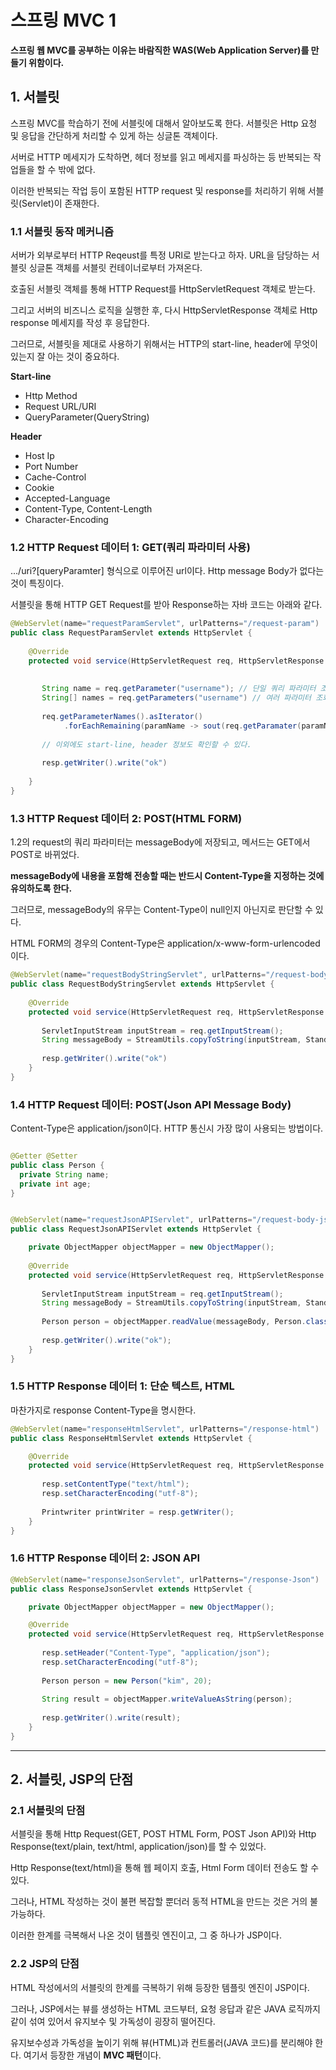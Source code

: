 # 스프링 MVC 1

**스프링 웹 MVC를 공부하는 이유는 바람직한 WAS(Web Application Server)를 만들기 위함이다.** 


## 1. 서블릿

스프링 MVC를 학습하기 전에 서블릿에 대해서 알아보도록 한다. 서블릿은 Http 요청 및 응답을 간단하게 처리할 수 있게 하는 싱글톤 객체이다.

서버로 HTTP 메세지가 도착하면, 헤더 정보를 읽고 메세지를 파싱하는 등 반복되는 작업들을 할 수 밖에 없다.

이러한 반복되는 작업 등이 포함된 HTTP request 및 response를 처리하기 위해 서블릿(Servlet)이 존재한다.


### 1.1 서블릿 동작 메커니즘

서버가 외부로부터 HTTP Reqeust를 특정 URI로 받는다고 하자. URL을 담당하는 서블릿 싱글톤 객체를 서블릿 컨테이너로부터 가져온다.

호출된 서블릿 객체를 통해 HTTP Request를 HttpServletRequest 객체로 받는다.

그리고 서버의 비즈니스 로직을 실행한 후, 다시 HttpServletResponse 객체로 Http response 메세지를 작성 후 응답한다.

그러므로, 서블릿을 제대로 사용하기 위해서는 HTTP의 start-line, header에 무엇이 있는지 잘 아는 것이 중요하다.

**Start-line**

+ Http Method
+ Request URL/URI
+ QueryParameter(QueryString)

**Header**
 
+ Host Ip
+ Port Number
+ Cache-Control
+ Cookie
+ Accepted-Language
+ Content-Type, Content-Length
+ Character-Encoding

### 1.2 HTTP Request 데이터 1: GET(쿼리 파라미터 사용)

.../uri?[queryParamter] 형식으로 이루어진 url이다. Http message Body가 없다는 것이 특징이다.

서블릿을 통해 HTTP GET Request를 받아 Response하는 자바 코드는 아래와 같다.

```java
@WebServlet(name="requestParamServlet", urlPatterns="/request-param")
public class RequestParamServlet extends HttpServlet {
  
    @Override
    protected void service(HttpServletRequest req, HttpServletResponse resp) throw ServletException, IOException {
       
       
       String name = req.getParameter("username"); // 단일 쿼리 파라미터 조회
       String[] names = req.getParameters("username") // 여러 파라미터 조회 (ex. username=kim&username=lee)
       
       req.getParameterNames().asIterator()
            .forEachRemaining(paramName -> sout(req.getParamater(paramName)); // 전체 파라미터 조회
            
       // 이외에도 start-line, header 정보도 확인할 수 있다.
       
       resp.getWriter().write("ok") 
         
    }
}       
```

### 1.3 HTTP Request 데이터 2: POST(HTML FORM)

1.2의 request의 쿼리 파라미터는 messageBody에 저장되고, 메서드는 GET에서 POST로 바뀌었다.

**messageBody에 내용을 포함해 전송할 때는 반드시 Content-Type을 지정하는 것에 유의하도록 한다.**

그러므로, messageBody의 유무는 Content-Type이 null인지 아닌지로 판단할 수 있다.

HTML FORM의 경우의 Content-Type은 application/x-www-form-urlencoded이다.

```java
@WebServlet(name="requestBodyStringServlet", urlPatterns="/request-body-string")
public class RequestBodyStringServlet extends HttpServlet {
  
    @Override
    protected void service(HttpServletRequest req, HttpServletResponse resp) throw ServletException, IOException {
       
       ServletInputStream inputStream = req.getInputStream();
       String messageBody = StreamUtils.copyToString(inputStream, StandardCharsets.UTF_8);
       
       resp.getWriter().write("ok") 
    }
}       
```

### 1.4 HTTP Request 데이터: POST(Json API Message Body)

Content-Type은 application/json이다. HTTP 통신시 가장 많이 사용되는 방법이다.

```java

@Getter @Setter
public class Person {
  private String name;
  private int age;
}


@WebServlet(name="requestJsonAPIServlet", urlPatterns="/request-body-json")
public class RequestJsonAPIServlet extends HttpServlet {

    private ObjectMapper objectMapper = new ObjectMapper();
  
    @Override
    protected void service(HttpServletRequest req, HttpServletResponse resp) throw ServletException, IOException {
       
       ServletInputStream inputStream = req.getInputStream();
       String messageBody = StreamUtils.copyToString(inputStream, StandardCharsets.UTF_8);
       
       Person person = objectMapper.readValue(messageBody, Person.class);
       
       resp.getWriter().write("ok");
    }
}       
```

### 1.5 HTTP Response 데이터 1: 단순 텍스트, HTML

마찬가지로 response Content-Type을 명시한다.

```java
@WebServlet(name="responseHtmlServlet", urlPatterns="/response-html")
public class ResponseHtmlServlet extends HttpServlet {

    @Override
    protected void service(HttpServletRequest req, HttpServletResponse resp) throw ServletException, IOException {
       
       resp.setContentType("text/html");
       resp.setCharacterEncoding("utf-8");
       
       Printwriter printWriter = resp.getWriter();
    }
}       
```

### 1.6 HTTP Response 데이터 2: JSON API

```java
@WebServlet(name="responseJsonServlet", urlPatterns="/response-Json")
public class ResponseJsonServlet extends HttpServlet {

    private ObjectMapper objectMapper = new ObjectMapper();

    @Override
    protected void service(HttpServletRequest req, HttpServletResponse resp) throw ServletException, IOException {
       
       resp.setHeader("Content-Type", "application/json");
       resp.setCharacterEncoding("utf-8");
       
       Person person = new Person("kim", 20);
       
       String result = objectMapper.writeValueAsString(person);
       
       resp.getWriter().write(result);
    }
}       
```

***

## 2. 서블릿, JSP의 단점

### 2.1 서블릿의 단점

서블릿을 통해 Http Request(GET, POST HTML Form, POST Json API)와 Http Response(text/plain, text/html, application/json)를 할 수 있었다.

Http Response(text/html)을 통해 웹 페이지 호출, Html Form 데이터 전송도 할 수 있다.

그러나, HTML 작성하는 것이 불편 복잡할 뿐더러 동적 HTML을 만드는 것은 거의 불가능하다. 

이러한 한계를 극복해서 나온 것이 템플릿 엔진이고, 그 중 하나가 JSP이다.

### 2.2 JSP의 단점

HTML 작성에서의 서블릿의 한계를 극복하기 위해 등장한 템플릿 엔진이 JSP이다. 

그러나, JSP에서는 뷰를 생성하는 HTML 코드부터, 요청 응답과 같은 JAVA 로직까지 같이 섞여 있어서 유지보수 및 가독성이 굉장히 떨어진다.

유지보수성과 가독성을 높이기 위해 뷰(HTML)과 컨트롤러(JAVA 코드)를 분리해야 한다. 여기서 등장한 개념이 **MVC 패턴**이다. 
